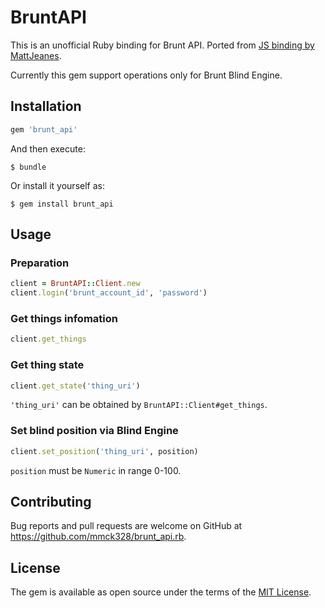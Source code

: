 # BruntAPI

This is an unofficial Ruby binding for Brunt API. Ported from [JS binding by MattJeanes](https://github.com/MattJeanes/brunt-api).

Currently this gem support operations only for Brunt Blind Engine.

## Installation

```ruby
gem 'brunt_api'
```

And then execute:

    $ bundle

Or install it yourself as:

    $ gem install brunt_api

## Usage
### Preparation
```ruby
client = BruntAPI::Client.new
client.login('brunt_account_id', 'password')
```
### Get things infomation
```ruby
client.get_things
```
### Get thing state
```ruby
client.get_state('thing_uri')
```
`'thing_uri'` can be obtained by `BruntAPI::Client#get_things`.

### Set blind position via Blind Engine
```ruby
client.set_position('thing_uri', position)
```
`position` must be `Numeric` in range 0-100.

## Contributing

Bug reports and pull requests are welcome on GitHub at https://github.com/mmck328/brunt_api.rb.

## License

The gem is available as open source under the terms of the [MIT License](https://opensource.org/licenses/MIT).
